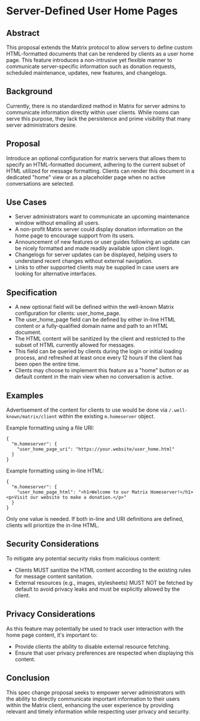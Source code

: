 # Server-Defined User Home Pages

## Abstract 

This proposal extends the Matrix protocol to allow servers to define custom
HTML-formatted documents that can be rendered by clients as a user home page. This feature
introduces a non-intrusive yet flexible manner to communicate server-specific information such as
donation requests, scheduled maintenance, updates, new features, and changelogs.

## Background 

Currently, there is no standardized method in Matrix for server admins to communicate
information directly within user clients. While rooms can serve this purpose, they lack the
persistence and prime visibility that many server administrators desire.

## Proposal 

Introduce an optional configuration for matrix servers that allows them to specify an
HTML-formatted document, adhering to the current subset of HTML utilized for message formatting.
Clients can render this document in a dedicated "home" view or as a placeholder page when no active
conversations are selected.

## Use Cases

- Server administrators want to communicate an upcoming maintenance window without emailing all
  users.
- A non-profit Matrix server could display donation information on the home page to encourage
  support from its users.
- Announcement of new features or user guides following an update can be nicely formatted and made
  readily available upon client login.
- Changelogs for server updates can be displayed, helping users to understand recent changes without
  external navigation.
- Links to other supported clients may be supplied in case users are looking for alternative
  interfaces.

## Specification

- A new optional field will be defined within the well-known Matrix configuration for clients:
  user_home_page.
- The user_home_page field can be defined by either in-line HTML content or a fully-qualified domain
  name and path to an HTML document.
- The HTML content will be sanitized by the client and restricted to the subset of HTML currently
  allowed for messages.
- This field can be queried by clients during the login or initial loading process, and refreshed at
  least once every 12 hours if the client has been open the entire time.
- Clients may choose to implement this feature as a "home" button or as default content in the main
  view when no conversation is active.

## Examples

Advertisement of the content for clients to use would be done via `/.well-known/matrix/client`
within the existing `m.homeserver` object.

Example formatting using a file URI:

```
{ 
  "m.homeserver": { 
    "user_home_page_uri": "https://your.website/user_home.html"
  }
}
```

Example formatting using in-line HTML:

``` 
{ 
  "m.homeserver": { 
    "user_home_page_html": "<h1>Welcome to our Matrix Homeserver!</h1><p>Visit our website to make a donation.</p>" 
  } 
}
```

Only one value is needed. If both in-line and URI definitions are defined, clients will prioritize
the in-line HTML.


## Security Considerations 

To mitigate any potential security risks from malicious content:

- Clients MUST sanitize the HTML content according to the existing rules for message content
  sanitation.
- External resources (e.g., images, stylesheets) MUST NOT be fetched by default to avoid privacy
  leaks and must be explicitly allowed by the client.

## Privacy Considerations 

As this feature may potentially be used to track user interaction with the
home page content, it's important to:

- Provide clients the ability to disable external resource fetching.
- Ensure that user privacy preferences are respected when displaying this content.

## Conclusion 

This spec change proposal seeks to empower server administrators with the ability to
directly communicate important information to their users within the Matrix client, enhancing the
user experience by providing relevant and timely information while respecting user privacy and
security.
